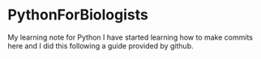 # PythonForBiologists
My learning note for Python
I have started learning how to make commits here and I did this following a guide provided by github.
